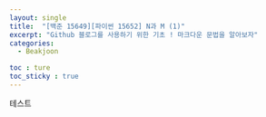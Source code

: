 ```yaml
---
layout: single
title:  "[백준 15649][파이썬 15652] N과 M (1)"
excerpt: "Github 블로그를 사용하기 위한 기초 ! 마크다운 문법을 알아보자"
categories:
  - Beakjoon

toc : ture
toc_sticky : true
---
```

<!-- 위는 머릿말임 아래부터 포스트 본문 -->


테스트

